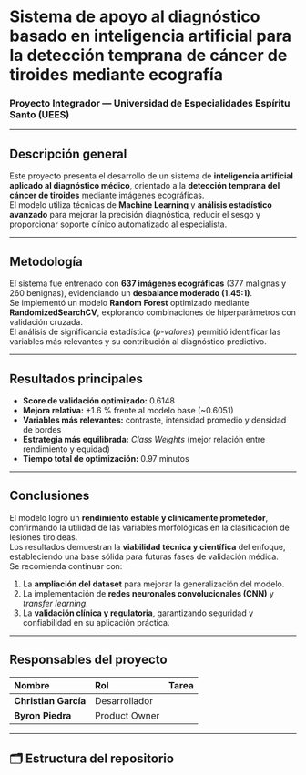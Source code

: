 #  Sistema de apoyo al diagnóstico basado en inteligencia artificial para la detección temprana de cáncer de tiroides mediante ecografía  

###  Proyecto Integrador — Universidad de Especialidades Espíritu Santo (UEES)

---

##  Descripción general  
Este proyecto presenta el desarrollo de un sistema de **inteligencia artificial aplicado al diagnóstico médico**, orientado a la **detección temprana del cáncer de tiroides** mediante imágenes ecográficas.  
El modelo utiliza técnicas de **Machine Learning** y **análisis estadístico avanzado** para mejorar la precisión diagnóstica, reducir el sesgo y proporcionar soporte clínico automatizado al especialista.

---

##  Metodología  
El sistema fue entrenado con **637 imágenes ecográficas** (377 malignas y 260 benignas), evidenciando un **desbalance moderado (1.45:1)**.  
Se implementó un modelo **Random Forest** optimizado mediante **RandomizedSearchCV**, explorando combinaciones de hiperparámetros con validación cruzada.  
El análisis de significancia estadística (*p-valores*) permitió identificar las variables más relevantes y su contribución al diagnóstico predictivo.  

---

##  Resultados principales  
-  **Score de validación optimizado:** 0.6148  
-  **Mejora relativa:** +1.6 % frente al modelo base (~0.6051)  
-  **Variables más relevantes:** contraste, intensidad promedio y densidad de bordes  
-  **Estrategia más equilibrada:** *Class Weights* (mejor relación entre rendimiento y equidad)  
-  **Tiempo total de optimización:** 0.97 minutos  

---

##  Conclusiones  
El modelo logró un **rendimiento estable y clínicamente prometedor**, confirmando la utilidad de las variables morfológicas en la clasificación de lesiones tiroideas.  
Los resultados demuestran la **viabilidad técnica y científica** del enfoque, estableciendo una base sólida para futuras fases de validación médica.  
Se recomienda continuar con:  
1. La **ampliación del dataset** para mejorar la generalización del modelo.  
2. La implementación de **redes neuronales convolucionales (CNN)** y *transfer learning*.  
3. La **validación clínica y regulatoria**, garantizando seguridad y confiabilidad en su aplicación práctica.  

---

##  Responsables del proyecto  

| Nombre | Rol | Tarea |
|:--------|:------|:---------|
| **Christian García** | Desarrollador | 
| **Byron Piedra** | Product Owner | 

---

## 🗂️ Estructura del repositorio  


